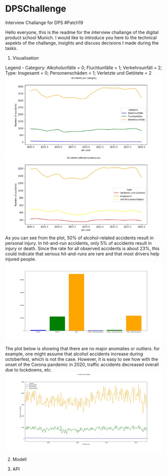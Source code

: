 # DPSChallenge
Interview Challange for DPS #Patch19


Hello everyone,
this is the readme for the interview challange of the digital product school Munich. I would like to introduce you here to the technical aspekts of the challange, insights and discuss decisions I made during the tasks.

1. Visualisation

Legend - Category: Alkoholunfälle = 0; Fluchtunfälle = 1; Verkehrsunfäll = 2;
Type: Insgesamt = 0; Personenschäden = 1; Verletzte und Getötete = 2
![Imgur Image](https://github.com/ValentinLu/DPSChallenge/blob/3cacc93316479c25f17f21ef561b5198ff68fecd/Code%20Notebook/yearly_total_per_category.jpg)
![Imgur Image](https://github.com/ValentinLu/DPSChallenge/blob/3cacc93316479c25f17f21ef561b5198ff68fecd/Code%20Notebook/yearly_personalinjury.jpg)
As you can see from the plot, 50% of alcohol-related accidents result in personal injury. In hit-and-run accidents, only 5% of accidents result in injury or death. Since the rate for all observed accidents is about 23%, this could indicate that serious hit-and-runs are rare and that most drivers help injured people.
![Imgur Image](https://github.com/ValentinLu/DPSChallenge/blob/3cacc93316479c25f17f21ef561b5198ff68fecd/Code%20Notebook/yearly_difference.jpg)

The plot below is showing that there are no major anomalies or outliers. for example, one might assume that alcohol accidents increase during octoberfest, which is not the case. However, it is easy to see how with the onset of the Corona pandemic in 2020, traffic accidents decreased overall due to lockdowns, etc.
![Imgur Image](https://github.com/ValentinLu/DPSChallenge/blob/3cacc93316479c25f17f21ef561b5198ff68fecd/Code%20Notebook/monthly_total_per_category.jpg)

2. Modell

3. API

